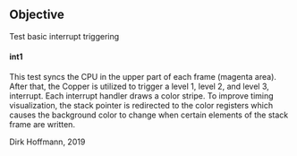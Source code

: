 ## Objective

Test basic interrupt triggering

#### int1

This test syncs the CPU in the upper part of each frame (magenta area). After that, the Copper is utilized to trigger a level 1, level 2, and level 3, interrupt. Each interrupt handler draws a color stripe. To improve timing visualization, the stack pointer is redirected to the color registers which causes the background color to change when certain elements of the stack frame are written. 


Dirk Hoffmann, 2019
